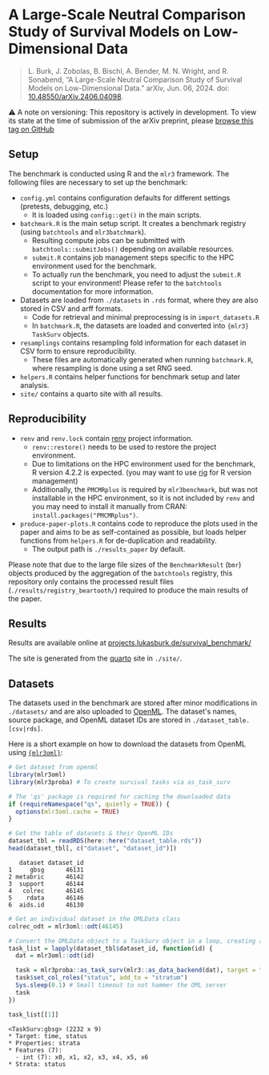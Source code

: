 # A Large-Scale Neutral Comparison Study of Survival Models on Low-Dimensional Data

> L. Burk, J. Zobolas, B. Bischl, A. Bender, M. N. Wright, and R. Sonabend, “A Large-Scale Neutral Comparison Study of Survival Models on Low-Dimensional Data.” arXiv, Jun. 06, 2024. doi: [10.48550/arXiv.2406.04098](https://arxiv.org/abs/2406.04098).

:warning: A note on versioning: This repository is actively in development. To view its state at the time of submission of the arXiv preprint, please [browse this tag on GitHub](https://github.com/slds-lmu/paper_2023_survival_benchmark/tree/f6c36cd43f1705e3612ff4f47472327a3d29ebe8)

## Setup

The benchmark is conducted using R and the `mlr3` framework. The following files are necessary to set up the benchmark:

- `config.yml` contains configuration defaults for different settings (pretests, debugging, etc.)
  - It is loaded using `config::get()` in the main scripts.
- `batchmark.R` is the main setup script. It creates a benchmark registry (using `batchtools` and `mlr3batchmark`).
  - Resulting compute jobs can be submitted with `batchtools::submitJobs()` depending on available resources.
  - `submit.R` contains job management steps specific to the HPC environment used for the benchmark.
  - To actually run the benchmark, you need to adjust the `submit.R` script to your environment! Please refer to the `batchtools` documentation for more information.
- Datasets are loaded from `./datasets` in `.rds` format, where they are also stored in CSV and arff formats.
  - Code for retrieval and minimal preprocessing is in `import_datasets.R`
  - In `batchmark.R`, the datasets are loaded and converted into `{mlr3}` `TaskSurv` objects.
- `resamplings` contains resampling fold information for each dataset in CSV form to ensure reproducibility.
  - These files are automatically generated when running `batchmark.R`, where resampling is done using a set RNG seed.
- `helpers.R` contains helper functions for benchmark setup and later analysis.
- `site/` contains a quarto site with all results.

## Reproducibility

- `renv` and `renv.lock` contain [renv](https://github.com/r-lib/renv) project information.
  - `renv::restore()` needs to be used to restore the project environment.
  - Due to limitations on the HPC environment used for the benchmark, R version 4.2.2 is expected.
  (you may want to use [rig](https://github.com/r-lib/rig) for R version management)
  - Additionally, the `PMCMRplus` is required by `mlr3benchmark`, but was not installable in the HPC environment, so it is not included by `renv` and you may need to install it manually from CRAN: `install.packages("PMCMRplus")`.
- `produce-paper-plots.R` contains code to reproduce the plots used in the paper and aims to be as self-contained as possible, but loads helper functions from `helpers.R` for de-duplication and readability.
  - The output path is `./results_paper` by default.
  
Please note that due to the large file sizes of the `BenchmarkResult` (`bmr`) objects produced by the aggregation of the `batchtools` registry, this repository only contains the processed result files (`./results/registry_beartooth/`) required to produce the main results of the paper.


## Results

Results are available online at [projects.lukasburk.de/survival_benchmark/][quarto_site]

The site is generated from the [quarto][quarto] site in `./site/`.

## Datasets

The datasets used in the benchmark are stored after minor modifications in `./datasets/` and are also uploaded to [OpenML][openml].
The dataset's names, source package, and OpenML dataset IDs are stored in `./dataset_table.[csv|rds]`.

Here is a short example on how to download the datasets from OpenML using [`{mlr3oml}`][mlr3oml]:

```r
# Get dataset from openml
library(mlr3oml)
library(mlr3proba) # To create survival tasks via as_task_surv

# The 'qs' package is required for caching the downloaded data
if (requireNamespace("qs", quietly = TRUE)) {
  options(mlr3oml.cache = TRUE)
}

# Get the table of datasets & their OpenML IDs
dataset_tbl = readRDS(here::here("dataset_table.rds"))
head(dataset_tbl[, c("dataset", "dataset_id")])
```
```
   dataset dataset_id
1     gbsg      46131
2 metabric      46142
3  support      46144
4   colrec      46145
5    rdata      46146
6  aids.id      46130
```

```r
# Get an individual dataset in the OMLData class
colrec_odt = mlr3oml::odt(46145)

# Convert the OMLData object to a TaskSurv object in a loop, creating a list of mlr3 TaskSurv objects
task_list = lapply(dataset_tbl$dataset_id, function(id) {
  dat = mlr3oml::odt(id)

  task = mlr3proba::as_task_surv(mlr3::as_data_backend(dat), target = "time", event = "status", id = dat$name)
  task$set_col_roles("status", add_to = "stratum")
  Sys.sleep(0.1) # Small timeout to not hammer the OML server
  task
})

task_list[[1]]
```
```
<TaskSurv:gbsg> (2232 x 9)
* Target: time, status
* Properties: strata
* Features (7):
  - int (7): x0, x1, x2, x3, x4, x5, x6
* Strata: status
```

[quarto_site]: https://projects.lukasburk.de/survival_benchmark/index.html
[quarto]: https://quarto.org/
[openml]: https://www.openml.org/
[mlr3oml]: https://github.com/mlr-org/mlr3oml
